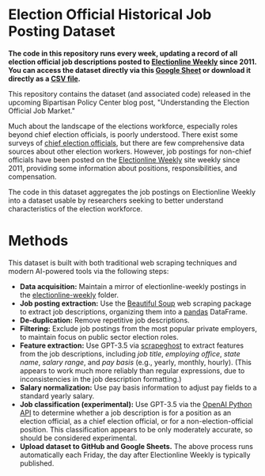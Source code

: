 # Election Official Historical Job Posting Dataset
**The code in this repository runs every week, updating a record of all election official job descriptions posted to [Electionline Weekly](https://electionline.org/electionline-weekly/) since 2011. You can access the dataset directly via this [Google Sheet](https://docs.google.com/spreadsheets/d/1t-oMIQVFW1uPRjjQ0Ffnf7w65C-uF1HKFQNp0hFgyzg/edit?usp=sharing) or download it directly as a [CSV file](dataset.csv).**

This repository contains the dataset (and associated code) released in the upcoming Bipartisan Policy Center blog post, "Understanding the Election Official Job Market."

Much about the landscape of the elections workforce, especially roles beyond chief election officials, is poorly understood. There exist some surveys of [chief election officials](https://evic.reed.edu/leo-survey-summary/), but there are few comprehensive data sources about other election workers. However, job postings for non-chief officials have been posted on the [Electionline Weekly](https://electionline.org/electionline-weekly/) site weekly since 2011, providing some information about positions, responsibilities, and compensation.

The code in this dataset aggregates the job postings on Electionline Weekly into a dataset usable by researchers seeking to better understand characteristics of the election workforce.



# Methods
This dataset is built with both traditional web scraping techniques and modern AI-powered tools via the following steps:
- **Data acquisition:** Maintain a mirror of electionline-weekly postings in the [electionline-weekly](electionline-weekly) folder.
- **Job posting extraction:** Use the [Beautiful Soup](https://beautiful-soup-4.readthedocs.io/en/latest/) web scraping package to extract job descriptions, organizing them into a [pandas](https://pandas.pydata.org/docs/index.html) DataFrame.
- **De-duplication:** Remove repetitive job descriptions.
- **Filtering:** Exclude job postings from the most popular private employers, to maintain focus on public sector election roles.
- **Feature extraction:** Use GPT-3.5 via [scrapeghost](https://jamesturk.github.io/scrapeghost/) to extract features from the job descriptions, including *job title*, *employing office*, *state name*, *salary range*, and *pay basis* (e.g., yearly, monthly, hourly). (This appears to work much more reliably than regular expressions, due to inconsistencies in the job description formatting.)
- **Salary normalization:** Use pay basis information to adjust pay fields to a standard yearly salary.
- **Job classification (experimental):** Use GPT-3.5 via the [OpenAI Python API](https://github.com/openai/openai-python) to determine whether a job description is for a position as an election official, as a chief election official, or for a non-election-official position. This classification appears to be only moderately accurate, so should be considered experimental.
- **Upload dataset to GitHub and Google Sheets.**
The above process runs automatically each Friday, the day after Electionline Weekly is typically published.